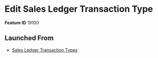 # Edit Sales Ledger Transaction Type

**Feature ID** 19100

## Launched From

- [Sales Ledger Transaction Types](Sales%20Ledger%20Transaction%20Types.md)











































































